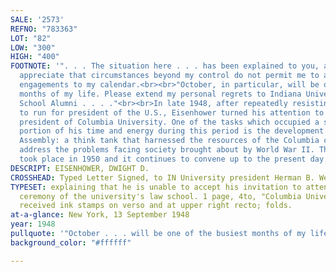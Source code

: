 ```yaml
---
SALE: '2573'
REFNO: "783363"
LOT: "82"
LOW: "300"
HIGH: "400"
FOOTNOTE: '". . . The situation here . . . has been explained to you, and I hope you
  appreciate that circumstances beyond my control do not permit me to add any new
  engagements to my calendar.<br><br>"October, in particular, will be one of the busiest
  months of my life. Please extend my personal regrets to Indiana University''s Law
  School Alumni . . . ."<br><br>In late 1948, after repeatedly resisting pressure
  to run for president of the U.S., Eisenhower turned his attention to serving as
  president of Columbia University. One of the tasks which occupied a significant
  portion of his time and energy during this period is the development of the American
  Assembly: a think tank that harnessed the resources of the Columbia community to
  address the problems facing society brought about by World War II. The first Assembly
  took place in 1950 and it continues to convene up to the present day.'
DESCRIPT: EISENHOWER, DWIGHT D.
CROSSHEAD: Typed Letter Signed, to IN University president Herman B. Wells,
TYPESET: explaining that he is unable to accept his invitation to attend the commencement
  ceremony of the university's law school. 1 page, 4to, "Columbia University" stationery;
  received ink stamps on verso and at upper right recto; folds.
at-a-glance: New York, 13 September 1948
year: 1948
pullquote: '"October . . . will be one of the busiest months of my life"'
background_color: "#ffffff"

---
```

